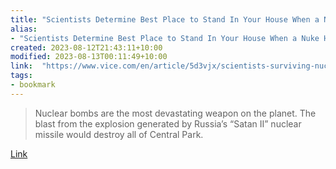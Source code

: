 ```yaml
---
title: "Scientists Determine Best Place to Stand In Your House When a Nuke Hits"
alias:
- "Scientists Determine Best Place to Stand In Your House When a Nuke Hits"
created: 2023-08-12T21:43:11+10:00
modified: 2023-08-13T00:11:49+10:00
link:  "https://www.vice.com/en/article/5d3vjx/scientists-surviving-nuclear-explosion-in-house"
tags:
- bookmark
---
```


> Nuclear bombs are the most devastating weapon on the planet. The blast from the explosion generated by Russia’s “Satan II” nuclear missile would destroy all of Central Park.

[Link](https://www.vice.com/en/article/5d3vjx/scientists-surviving-nuclear-explosion-in-house)